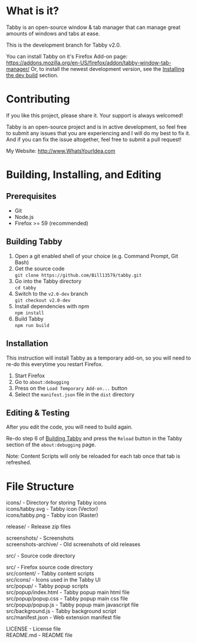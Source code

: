 # What is it?

Tabby is an open-source window & tab manager that can manage great amounts of windows and tabs at ease.

This is the development branch for Tabby v2.0.

You can install Tabby on it's Firefox Add-on page: https://addons.mozilla.org/en-US/firefox/addon/tabby-window-tab-manager/
Or, to install the newest development version, see the [Installing the dev build](#installing-the-dev-build) section.

# Contributing

If you like this project, please share it. Your support is always welcomed!

Tabby is an open-source project and is in active development, so feel free to submit any issues that you are experiencing and I will do my best to fix it. And if you can fix the issue altogether, feel free to submit a pull request!

My Website: http://www.WhatsYourIdea.com

# Building, Installing, and Editing

## Prerequisites

- Git
- Node.js
- Firefox >= 59 (recommended)

## Building Tabby

1. Open a git enabled shell of your choice (e.g. Command Prompt, Git Bash)
2. Get the source code  
`git clone https://github.com/Bill13579/tabby.git`
3. Go into the Tabby directory  
`cd tabby`
4. Switch to the `v2.0-dev` branch  
`git checkout v2.0-dev`
5. Install dependencies with npm  
`npm install`
6. Build Tabby  
`npm run build`

## Installation

This instruction will install Tabby as a temporary add-on, so you will need to re-do this everytime you restart Firefox.

1. Start Firefox
2. Go to `about:debugging`
3. Press on the `Load Temporary Add-on...` button
4. Select the `manifest.json` file in the `dist` directory

## Editing & Testing

After you edit the code, you will need to build again.

Re-do step 6 of [Building Tabby](#building-tabby) and press the `Reload` button in the Tabby section of the `about:debugging` page.

Note: Content Scripts will only be reloaded for each tab once that tab is refreshed.

# File Structure

icons/ - Directory for storing Tabby icons<br/>
icons/tabby.svg - Tabby icon (Vector)<br/>
icons/tabby.png - Tabby icon (Raster)<br/>

release/ - Release zip files<br/>

screenshots/ - Screenshots<br/>
screenshots-archive/ - Old screenshots of old releases<br/>

src/ - Source code directory<br/>

src/ - Firefox source code directory<br/>
src/content/ - Tabby content scripts<br/>
src/icons/ - Icons used in the Tabby UI<br/>
src/popup/ - Tabby popup scripts<br/>
src/popup/index.html - Tabby popup main html file<br/>
src/popup/popup.css - Tabby popup main css file<br/>
src/popup/popup.js - Tabby popup main javascript file<br/>
src/background.js - Tabby background script<br/>
src/manifest.json - Web extension manifest file<br/>

LICENSE - License file<br/>
README.md - README file

